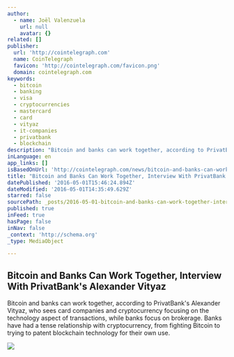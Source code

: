 ```yaml
---
author:
  - name: Joël Valenzuela
    url: null
    avatar: {}
related: []
publisher:
  url: 'http://cointelegraph.com'
  name: CoinTelegraph
  favicon: 'http://cointelegraph.com/favicon.png'
  domain: cointelegraph.com
keywords:
  - bitcoin
  - banking
  - visa
  - cryptocurrencies
  - mastercard
  - card
  - vityaz
  - it-companies
  - privatbank
  - blockchain
description: "Bitcoin and banks can work together, according to PrivatBank's Alexander Vityaz, who sees card companies and cryptocurrency focusing on the technology aspect of transactions, while banks focus on brokerage. Banks have had a tense relationship with cryptocurrency, from fighting Bitcoin to trying to patent blockchain technology for their own use."
inLanguage: en
app_links: []
isBasedOnUrl: 'http://cointelegraph.com/news/bitcoin-and-banks-can-work-together-interview-with-privatbanks-alexander-vityaz'
title: "Bitcoin and Banks Can Work Together, Interview With PrivatBank's Alexander Vityaz"
datePublished: '2016-05-01T15:46:24.894Z'
dateModified: '2016-05-01T14:35:49.629Z'
starred: false
sourcePath: _posts/2016-05-01-bitcoin-and-banks-can-work-together-interview-with-privatba.md
published: true
inFeed: true
hasPage: false
inNav: false
_context: 'http://schema.org'
_type: MediaObject

---
```

<article style=""><h1>Bitcoin and Banks Can Work Together, Interview With PrivatBank's Alexander Vityaz</h1><p>Bitcoin and banks can work together, according to PrivatBank's Alexander Vityaz, who sees card companies and cryptocurrency focusing on the technology aspect of transactions, while banks focus on brokerage. Banks have had a tense relationship with cryptocurrency, from fighting Bitcoin to trying to patent blockchain technology for their own use.</p><img src="http://cointelegraph.com/images/725_aHR0cDovL2NvaW50ZWxlZ3JhcGguY29tL3N0b3JhZ2UvdXBsb2Fkcy92aWV3LzZmNDI1ZGExMjc1Y2M1Y2NlNjVkNjI2MjRjODNhMDY1LmpwZw==.jpg" /></article>